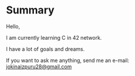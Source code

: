 # Summary

Hello,

I am currently learning C in 42 network.

I have a lot of goals and dreams.

If you want to ask me anything, send me an e-mail: jokinaizpuru28@gmail.com

